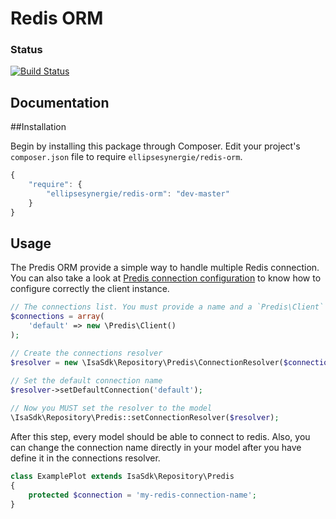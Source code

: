 # Redis ORM

### Status

[![Build Status](https://travis-ci.org/ellipsesynergie/redis-orm.png?branch=master)](https://travis-ci.org/ellipsesynergie/redis-orm)

## Documentation

##Installation

Begin by installing this package through Composer. Edit your project's `composer.json` file to require `ellipsesynergie/redis-orm`.

```javascript
{
    "require": {
        "ellipsesynergie/redis-orm": "dev-master"
    }
}
```

## Usage
The Predis ORM provide a simple way  to handle multiple Redis connection. You can also take a look at [Predis connection configuration](https://github.com/nrk/predis#connecting-to-redis "Connection to Redis") to know how to configure correctly the client instance.

```php
// The connections list. You must provide a name and a `Predis\Client` object.
$connections = array(
	'default' => new \Predis\Client()
);

// Create the connections resolver
$resolver = new \IsaSdk\Repository\Predis\ConnectionResolver($connections);

// Set the default connection name
$resolver->setDefaultConnection('default');
		
// Now you MUST set the resolver to the model
\IsaSdk\Repository\Predis::setConnectionResolver($resolver);
```

After this step, every model should be able to connect to redis. Also, you can change the connection name directly in your model after you have define it in the connections resolver.

```php
class ExamplePlot extends IsaSdk\Repository\Predis 
{
	protected $connection = 'my-redis-connection-name';
}
```